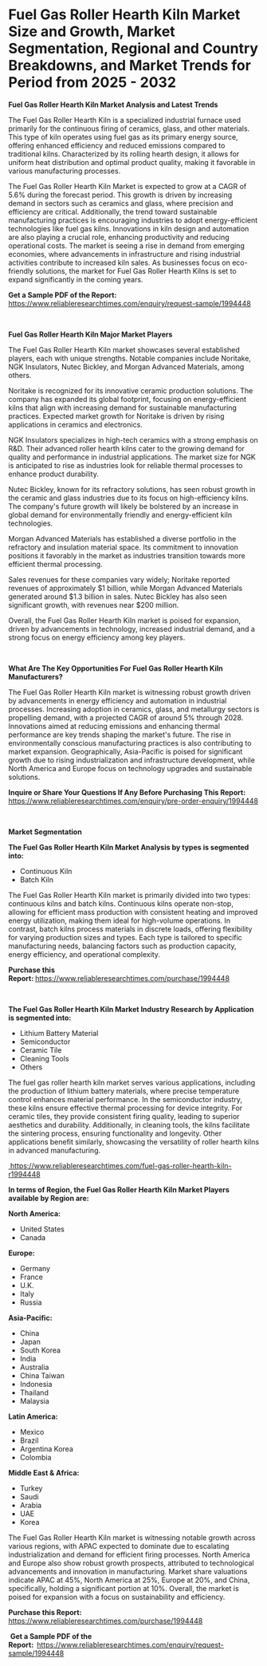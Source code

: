 <p><h1>Fuel Gas Roller Hearth Kiln Market Size and Growth, Market Segmentation, Regional and Country Breakdowns, and Market Trends for Period from 2025 -  2032</h1></p><p><strong>Fuel Gas Roller Hearth Kiln Market Analysis and Latest Trends</strong></p>
<p><p>The Fuel Gas Roller Hearth Kiln is a specialized industrial furnace used primarily for the continuous firing of ceramics, glass, and other materials. This type of kiln operates using fuel gas as its primary energy source, offering enhanced efficiency and reduced emissions compared to traditional kilns. Characterized by its rolling hearth design, it allows for uniform heat distribution and optimal product quality, making it favorable in various manufacturing processes.</p><p>The Fuel Gas Roller Hearth Kiln Market is expected to grow at a CAGR of 5.6% during the forecast period. This growth is driven by increasing demand in sectors such as ceramics and glass, where precision and efficiency are critical. Additionally, the trend toward sustainable manufacturing practices is encouraging industries to adopt energy-efficient technologies like fuel gas kilns. Innovations in kiln design and automation are also playing a crucial role, enhancing productivity and reducing operational costs. The market is seeing a rise in demand from emerging economies, where advancements in infrastructure and rising industrial activities contribute to increased kiln sales. As businesses focus on eco-friendly solutions, the market for Fuel Gas Roller Hearth Kilns is set to expand significantly in the coming years.</p></p>
<p><strong>Get a Sample PDF of the Report:&nbsp;</strong> <a href="https://www.reliableresearchtimes.com/enquiry/request-sample/1994448?utm_campaign=3216&utm_medium=2&utm_source=Github&utm_content=ia&utm_term=12042025&utm_id=fuel-gas-roller-hearth-kiln">https://www.reliableresearchtimes.com/enquiry/request-sample/1994448</a></p>
<p>&nbsp;</p>
<p><strong>Fuel Gas Roller Hearth Kiln Major Market Players</strong></p>
<p><p>The Fuel Gas Roller Hearth Kiln market showcases several established players, each with unique strengths. Notable companies include Noritake, NGK Insulators, Nutec Bickley, and Morgan Advanced Materials, among others.</p><p>Noritake is recognized for its innovative ceramic production solutions. The company has expanded its global footprint, focusing on energy-efficient kilns that align with increasing demand for sustainable manufacturing practices. Expected market growth for Noritake is driven by rising applications in ceramics and electronics.</p><p>NGK Insulators specializes in high-tech ceramics with a strong emphasis on R&D. Their advanced roller hearth kilns cater to the growing demand for quality and performance in industrial applications. The market size for NGK is anticipated to rise as industries look for reliable thermal processes to enhance product durability.</p><p>Nutec Bickley, known for its refractory solutions, has seen robust growth in the ceramic and glass industries due to its focus on high-efficiency kilns. The company's future growth will likely be bolstered by an increase in global demand for environmentally friendly and energy-efficient kiln technologies.</p><p>Morgan Advanced Materials has established a diverse portfolio in the refractory and insulation material space. Its commitment to innovation positions it favorably in the market as industries transition towards more efficient thermal processing.</p><p>Sales revenues for these companies vary widely; Noritake reported revenues of approximately $1 billion, while Morgan Advanced Materials generated around $1.3 billion in sales. Nutec Bickley has also seen significant growth, with revenues near $200 million.</p><p>Overall, the Fuel Gas Roller Hearth Kiln market is poised for expansion, driven by advancements in technology, increased industrial demand, and a strong focus on energy efficiency among key players.</p></p>
<p>&nbsp;</p>
<p><strong>What Are The Key Opportunities For Fuel Gas Roller Hearth Kiln Manufacturers?</strong></p>
<p><p>The Fuel Gas Roller Hearth Kiln market is witnessing robust growth driven by advancements in energy efficiency and automation in industrial processes. Increasing adoption in ceramics, glass, and metallurgy sectors is propelling demand, with a projected CAGR of around 5% through 2028. Innovations aimed at reducing emissions and enhancing thermal performance are key trends shaping the market's future. The rise in environmentally conscious manufacturing practices is also contributing to market expansion. Geographically, Asia-Pacific is poised for significant growth due to rising industrialization and infrastructure development, while North America and Europe focus on technology upgrades and sustainable solutions.</p></p>
<p><strong>Inquire or Share Your Questions If Any Before Purchasing This Report:</strong> <a href="https://www.reliableresearchtimes.com/enquiry/pre-order-enquiry/1994448?utm_campaign=3216&utm_medium=2&utm_source=Github&utm_content=ia&utm_term=12042025&utm_id=fuel-gas-roller-hearth-kiln">https://www.reliableresearchtimes.com/enquiry/pre-order-enquiry/1994448</a></p>
<p>&nbsp;</p>
<p><strong>Market Segmentation</strong></p>
<p><strong>The Fuel Gas Roller Hearth Kiln Market Analysis by types is segmented into:</strong></p>
<p><ul><li>Continuous Kiln</li><li>Batch Kiln</li></ul></p>
<p><p>The Fuel Gas Roller Hearth Kiln market is primarily divided into two types: continuous kilns and batch kilns. Continuous kilns operate non-stop, allowing for efficient mass production with consistent heating and improved energy utilization, making them ideal for high-volume operations. In contrast, batch kilns process materials in discrete loads, offering flexibility for varying production sizes and types. Each type is tailored to specific manufacturing needs, balancing factors such as production capacity, energy efficiency, and operational complexity.</p></p>
<p><strong>Purchase this Report:&nbsp;</strong><a href="https://www.reliableresearchtimes.com/purchase/1994448?utm_campaign=3216&utm_medium=2&utm_source=Github&utm_content=ia&utm_term=12042025&utm_id=fuel-gas-roller-hearth-kiln">https://www.reliableresearchtimes.com/purchase/1994448</a></p>
<p>&nbsp;</p>
<p><strong>The Fuel Gas Roller Hearth Kiln Market Industry Research by Application is segmented into:</strong></p>
<p><ul><li>Lithium Battery Material</li><li>Semiconductor</li><li>Ceramic Tile</li><li>Cleaning Tools</li><li>Others</li></ul></p>
<p><p>The fuel gas roller hearth kiln market serves various applications, including the production of lithium battery materials, where precise temperature control enhances material performance. In the semiconductor industry, these kilns ensure effective thermal processing for device integrity. For ceramic tiles, they provide consistent firing quality, leading to superior aesthetics and durability. Additionally, in cleaning tools, the kilns facilitate the sintering process, ensuring functionality and longevity. Other applications benefit similarly, showcasing the versatility of roller hearth kilns in advanced manufacturing.</p></p>
<p><a href="https://www.reliableresearchtimes.com/fuel-gas-roller-hearth-kiln-r1994448?utm_campaign=3216&utm_medium=2&utm_source=Github&utm_content=ia&utm_term=12042025&utm_id=fuel-gas-roller-hearth-kiln">&nbsp;https://www.reliableresearchtimes.com/fuel-gas-roller-hearth-kiln-r1994448</a></p>
<p><strong>In terms of Region, the Fuel Gas Roller Hearth Kiln Market Players available by Region are:</strong></p>
<p>
    <p> <strong> North America: </strong>
        <ul>
            <li>United States</li>
            <li>Canada</li>
        </ul>
        </p> 
    <p> <strong> Europe: </strong>
        <ul>
            <li>Germany</li>
            <li>France</li>
            <li>U.K.</li>
            <li>Italy</li>
            <li>Russia</li>
        </ul>
        </p> 
    <p> <strong> Asia-Pacific: </strong>
        <ul>
            <li>China</li>
            <li>Japan</li>
            <li>South Korea</li>
            <li>India</li>
            <li>Australia</li>
            <li>China Taiwan</li>
            <li>Indonesia</li>
            <li>Thailand</li>
            <li>Malaysia</li>
        </ul>
        </p> 
    <p> <strong> Latin America: </strong>
        <ul>
            <li>Mexico</li>
            <li>Brazil</li>
            <li>Argentina Korea</li>
            <li>Colombia</li>
        </ul>
        </p> 
    <p> <strong> Middle East & Africa: </strong>
        <ul>
            <li>Turkey</li>
            <li>Saudi</li>
            <li>Arabia</li>
            <li>UAE</li>
            <li>Korea</li>
        </ul>
    </p>
    </p>
<p><p>The Fuel Gas Roller Hearth Kiln market is witnessing notable growth across various regions, with APAC expected to dominate due to escalating industrialization and demand for efficient firing processes. North America and Europe also show robust growth prospects, attributed to technological advancements and innovation in manufacturing. Market share valuations indicate APAC at 45%, North America at 25%, Europe at 20%, and China, specifically, holding a significant portion at 10%. Overall, the market is poised for expansion with a focus on sustainability and efficiency.</p></p>
<p><strong>Purchase this Report: </strong><a href="https://www.reliableresearchtimes.com/purchase/1994448?utm_campaign=3216&utm_medium=2&utm_source=Github&utm_content=ia&utm_term=12042025&utm_id=fuel-gas-roller-hearth-kiln">https://www.reliableresearchtimes.com/purchase/1994448</a></p>
<p>&nbsp;<strong>Get a Sample PDF of the Report:&nbsp;&nbsp;</strong><a href="https://www.reliableresearchtimes.com/enquiry/request-sample/1994448?utm_campaign=3216&utm_medium=2&utm_source=Github&utm_content=ia&utm_term=12042025&utm_id=fuel-gas-roller-hearth-kiln">https://www.reliableresearchtimes.com/enquiry/request-sample/1994448</a></p>
<p><strong></strong></p>
<p><p></p><p></p><p></p></p>